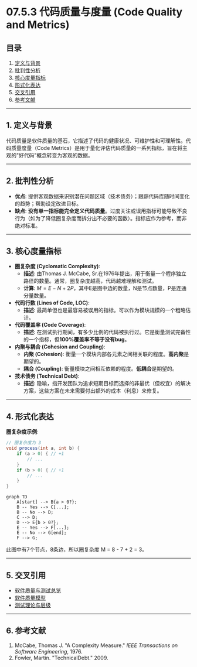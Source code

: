 # 07.5.3 代码质量与度量 (Code Quality and Metrics)

## 目录

1.  [定义与背景](#1-定义与背景)
2.  [批判性分析](#2-批判性分析)
3.  [核心度量指标](#3-核心度量指标)
4.  [形式化表达](#4-形式化表达)
5.  [交叉引用](#5-交叉引用)
6.  [参考文献](#6-参考文献)

---

## 1. 定义与背景

代码质量是软件质量的基石，它描述了代码的健康状况、可维护性和可理解性。代码质量度量（Code Metrics）是用于量化评估代码质量的一系列指标，旨在将主观的"好代码"概念转变为客观的数据。

---

## 2. 批判性分析

-   **优点**: 提供客观数据来识别潜在问题区域（技术债务）；跟踪代码库随时间变化的趋势；帮助设定改进目标。
-   **缺点**: **没有单一指标能完全定义代码质量**。过度关注或误用指标可能导致不良行为（如为了降低圈复杂度而拆分出不必要的函数）。指标应作为参考，而非绝对标准。

---

## 3. 核心度量指标

-   **圈复杂度 (Cyclomatic Complexity)**:
    -   **描述**: 由Thomas J. McCabe, Sr.在1976年提出，用于衡量一个程序独立路径的数量。通常，圈复杂度越高，代码越难理解和测试。
    -   **计算**: $M = E - N + 2P$，其中E是图中边的数量，N是节点数量，P是连通分量数量。
-   **代码行数 (Lines of Code, LOC)**:
    -   **描述**: 最简单但也是最容易被误用的指标。可以作为模块规模的一个粗略估计。
-   **代码覆盖率 (Code Coverage)**:
    -   **描述**: 在测试执行期间，有多少比例的代码被执行过。它是衡量测试完备性的一个指标，但**100%覆盖率不等于没有bug**。
-   **内聚与耦合 (Cohesion and Coupling)**:
    -   **内聚 (Cohesion)**: 衡量一个模块内部各元素之间相关联的程度。**高内聚**是期望的。
    -   **耦合 (Coupling)**: 衡量模块之间相互依赖的程度。**低耦合**是期望的。
-   **技术债务 (Technical Debt)**:
    -   **描述**: 隐喻，指开发团队为追求短期目标而选择的非最优（但权宜）的解决方案，这些方案在未来需要付出额外的成本（利息）来修复。

---

## 4. 形式化表达

**圈复杂度示例**:
```java
// 圈复杂度为 3
void process(int a, int b) {
    if (a > 0) { // +1
        // ...
    }
    if (b > 0) { // +1
        // ...
    }
}
```

```mermaid
graph TD
    A[start] --> B{a > 0?};
    B -- Yes --> C[...];
    B -- No --> D;
    C --> D;
    D --> E{b > 0?};
    E -- Yes --> F[...];
    E -- No --> G[end];
    F --> G;
```
此图中有7个节点，8条边，所以圈复杂度 M = 8 - 7 + 2 = 3。

---

## 5. 交叉引用

-   [软件质量与测试总览](./README.md)
-   [软件质量模型](./07.5.1_Software_Quality_Models.md)
-   [测试理论与层级](./07.5.2_Testing_Theory_and_Levels.md)

---

## 6. 参考文献

1.  McCabe, Thomas J. "A Complexity Measure." *IEEE Transactions on Software Engineering*, 1976.
2.  Fowler, Martin. "TechnicalDebt." 2009. 